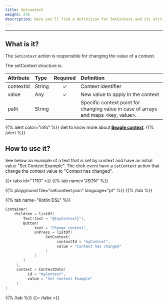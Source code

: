 ```yaml
---
title: Setcontext
weight: 276
description: Here you'll find a definition for SetContext and its attributes details
---
```


---

## What is it?

The `SetContext` action is responsible for changing the value of a context.

The setContext structure is:

| **Attribute** | **Type** | Required | **Definition** |
| :--- | :--- | :---: | :--- |
| contextId | String  | ✓ | Context identifier |
| value | Any | ✓ | New value to apply in the context |
| path | String |   |  Specific context point for changing value in case of arrays and maps &lt;key, value&gt;. |

{{% alert color="info" %}}
Get to know more about [**Beagle context**](../../context/). 
{{% /alert %}}

## How to use it?

See below an example of a text that is set by context and have an initial value "Set Context Example". The click event have a `SetContext` action that change the context value to "Context has changed".

{{< tabs id="T110" >}}
{{% tab name="JSON" %}}
<!-- json-playground:setcontext.json
{
  "_beagleComponent_": "beagle:container",
  "context":{
    "id": "myContext",
    "value":"Set Context Example"
  },
  "children": [
    {
      "_beagleComponent_": "beagle:text",
      "text":"@{myContext}"
    },
    {
      "_beagleComponent_": "beagle:button",
      "text": "Change context",
      "onPress": [
        {
          "_beagleAction_": "beagle:setContext",
          "contextId": "myContext",
          "value": "Context has changed"
        }
      ]
    }
  ]
}
-->
{{% playground file="setcontext.json" language="pt" %}}
{{% /tab %}}

{{% tab name="Kotlin DSL" %}}
```kotlin
Container(
    children = listOf(
        Text(text = "@{myContext}"),
        Button(
             text = "Change context",
             onPress = listOf(
                  SetContext(
                       contextId = "myContext",
                       value = "Context has changed"
                  )
             )
        )
     ),
     context = ContextData(
          id = "myContext",
          value = "Set Context Example"
     )
)
```
{{% /tab %}}
{{< /tabs >}}

